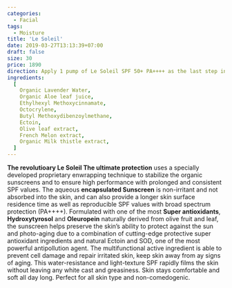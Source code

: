 ```yaml
---
categories:
  - Facial
tags:
  - Moisture
title: 'Le Soleil'
date: 2019-03-27T13:13:39+07:00
draft: false
size: 30
price: 1890
direction: Apply 1 pump of Le Soleil SPF 50+ PA++++ as the last step in the morning before exposure to the sun.
ingredients:
  [
    Organic Lavender Water,
    Organic Aloe leaf juice,
    Ethylhexyl Methoxycinnamate,
    Octocrylene,
    Butyl Methoxydibenzoylmethane,
    Ectoin,
    Olive leaf extract,
    French Melon extract,
    Organic Milk thistle extract,
  ]
---
```


**The revolutioary Le Soleil The ultimate protection** uses a specially developed proprietary enwrapping technique to stabilize the organic sunscreens and to ensure high performance with prolonged and consistent SPF values. The aqueous **encapsulated Sunscreen** is non-irritant and not absorbed into the skin, and can also provide a longer skin surface residence time as well as reproducible SPF values with broad spectrum protection (PA++++). Formulated with one of the most **Super antioxidants**, **Hydroxytyrosol** and **Oleuropein** naturally derived from olive fruit and leaf, the sunscreen helps preserve the skin’s ability to protect against the sun and photo-aging due to a combination of cutting-edge protective super antioxidant ingredients and natural Ectoin and SOD, one of the most powerful antipollution agent. The multifunctional active ingredient is able to prevent cell damage and repair irritated skin, keep skin away from ay signs of aging. This water-resistance and light-texture SPF rapidly films the skin without leaving any white cast and greasiness. Skin stays comfortable and soft all day long. Perfect for all skin type and non-comedogenic.

